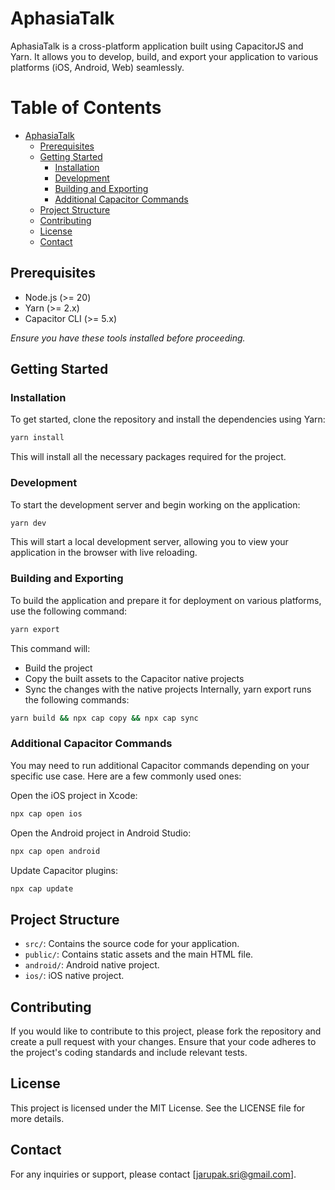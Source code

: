 # AphasiaTalk

 AphasiaTalk is a cross-platform application built using CapacitorJS and Yarn. It allows you to develop, build, and export your application to various platforms (iOS, Android, Web) seamlessly.

# Table of Contents
- [AphasiaTalk](#aphasiatalk)
  - [Prerequisites](#prerequisites)
  - [Getting Started](#getting-started)
    - [Installation](#installation)
    - [Development](#development)
    - [Building and Exporting](#building-and-exporting)
    - [Additional Capacitor Commands](#additional-capacitor-commands)
  - [Project Structure](#project-structure)
  - [Contributing](#contributing)
  - [License](#license)
  - [Contact](#contact)

## Prerequisites
- Node.js (>= 20)
- Yarn (>= 2.x)
- Capacitor CLI (>= 5.x)

*Ensure you have these tools installed before proceeding.*

## Getting Started
### Installation

To get started, clone the repository and install the dependencies using Yarn:

```bash
yarn install
```
This will install all the necessary packages required for the project.

### Development
To start the development server and begin working on the application:

```bash
yarn dev
```
This will start a local development server, allowing you to view your application in the browser with live reloading.

### Building and Exporting
To build the application and prepare it for deployment on various platforms, use the following command:

```bash
yarn export
```
This command will:

- Build the project
- Copy the built assets to the Capacitor native projects
- Sync the changes with the native projects
Internally, yarn export runs the following commands:

```bash
yarn build && npx cap copy && npx cap sync
```

### Additional Capacitor Commands
You may need to run additional Capacitor commands depending on your specific use case. Here are a few commonly used ones:

Open the iOS project in Xcode:

```bash
npx cap open ios
```
Open the Android project in Android Studio:

```bash
npx cap open android
```
Update Capacitor plugins:

```bash
npx cap update
```

## Project Structure
- `src/`: Contains the source code for your application.
- `public/`: Contains static assets and the main HTML file.
- `android/`: Android native project.
- `ios/`: iOS native project.

## Contributing
If you would like to contribute to this project, please fork the repository and create a pull request with your changes. Ensure that your code adheres to the project's coding standards and include relevant tests.

## License
This project is licensed under the MIT License. See the LICENSE file for more details.

## Contact
For any inquiries or support, please contact [jarupak.sri@gmail.com].